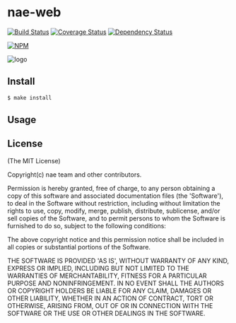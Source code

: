 nae-web
=======

[![Build Status](https://secure.travis-ci.org/node-app-engine/web.png)](http://travis-ci.org/node-app-engine/web) [![Coverage Status](https://coveralls.io/repos/node-app-engine/web/badge.png)](https://coveralls.io/r/node-app-engine/web) [![Dependency Status](https://gemnasium.com/node-app-engine/web.png)](https://gemnasium.com/node-app-engine/web)

[![NPM](https://nodei.co/npm/nae-web.png?downloads=true&stars=true)](https://nodei.co/npm/nae-web/)

![logo](https://raw.github.com/node-app-engine/web/master/logo.png)

## Install

```bash
$ make install
```

## Usage

## License

(The MIT License)

Copyright(c) nae team and other contributors.

Permission is hereby granted, free of charge, to any person obtaining
a copy of this software and associated documentation files (the
'Software'), to deal in the Software without restriction, including
without limitation the rights to use, copy, modify, merge, publish,
distribute, sublicense, and/or sell copies of the Software, and to
permit persons to whom the Software is furnished to do so, subject to
the following conditions:

The above copyright notice and this permission notice shall be
included in all copies or substantial portions of the Software.

THE SOFTWARE IS PROVIDED 'AS IS', WITHOUT WARRANTY OF ANY KIND,
EXPRESS OR IMPLIED, INCLUDING BUT NOT LIMITED TO THE WARRANTIES OF
MERCHANTABILITY, FITNESS FOR A PARTICULAR PURPOSE AND NONINFRINGEMENT.
IN NO EVENT SHALL THE AUTHORS OR COPYRIGHT HOLDERS BE LIABLE FOR ANY
CLAIM, DAMAGES OR OTHER LIABILITY, WHETHER IN AN ACTION OF CONTRACT,
TORT OR OTHERWISE, ARISING FROM, OUT OF OR IN CONNECTION WITH THE
SOFTWARE OR THE USE OR OTHER DEALINGS IN THE SOFTWARE.

